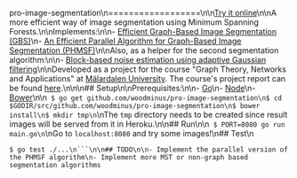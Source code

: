 
pro-image-segmentation\n==================\n\n[Try it online](http://image-segmentation.herokuapp.com/)\n\nA more efficient way of image segmentation using Minimum Spanning Forests.\n\nImplements:\n\n- [Efficient Graph-Based Image Segmentation (GBS)](http://cs.brown.edu/~pff/papers/seg-ijcv.pdf)\n- [An Efficient Parallel Algorithm for Graph-Based Image Segmentation (PHMSF)](http://algo2.iti.kit.edu/wassenberg/wassenberg09parallelSegmentation.pdf)\n\nAlso, as a helper for the second segmentation algorithm:\n\n- [Block-based noise estimation using adaptive Gaussian filtering](http://ieeexplore.ieee.org/xpl/login.jsp?tp=&arnumber=1405723&url=http%3A%2F%2Fieeexplore.ieee.org%2Fxpls%2Fabs_all.jsp%3Farnumber%3D1405723)\n\nDeveloped as a project for the course "Graph Theory, Networks and Applications" at [Mälardalen University](http://mdh.se/). The course's project report can be found [here](https://www.dropbox.com/s/gdtghavyyr1x7m1/report.pdf?dl=0).\n\n\n## Setup\n\nPrerequisites:\n\n- [Go](https://golang.org/)\n- [Node](http://nodejs.org/)\n- [Bower](http://bower.io/)\n\n```
$ go get github.com/woodminus/pro-image-segmentation\n$ cd $GODIR/src/github.com/woodminus/pro-image-segmentation\n$ bower install\n$ mkdir tmp\n```\nThe `tmp` directory needs to be created since result images will be served from it in Heroku.\n\n## Run\n\n```
$ PORT=8080 go run main.go\n```\nGo to `localhost:8080` and try some images!\n## Test\n
```
$ go test ./...\n```\n\n## TODO\n\n- Implement the parallel version of the PHMSF algorithm\n- Implement more MST or non-graph based segmentation algorithms